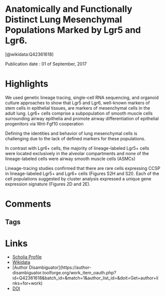 
Anatomically and Functionally Distinct Lung Mesenchymal Populations Marked by Lgr5 and Lgr6.
============================================================================================
  
  [@wikidata:Q42361618]  
  
Publication date : 01 of September, 2017  

# Highlights

We used genetic lineage tracing, single-cell RNA sequencing, and organoid culture approaches to show that Lgr5 and Lgr6, well-known markers of stem cells in epithelial tissues, are markers of mesenchymal cells in the adult lung. Lgr6+ cells comprise a subpopulation of smooth muscle cells surrounding airway epithelia and promote airway differentiation of epithelial progenitors via Wnt-Fgf10 cooperation

Defining the identities and behavior of lung mesenchymal cells is challenging due to the lack of defined markers for these populations.

In contrast with Lgr6+ cells, the majority of lineage-labeled Lgr5+ cells were located exclusively in the alveolar compartments and none of the lineage-labeled cells were airway smooth muscle cells (ASMCs) 

Lineage-tracing studies confirmed that there are rare cells expressing CCSP in lineage-labeled Lgr5+ and Lgr6+ cells (Figures S2H and S2I). Each of the cell populations suggested by cluster analysis expressed a unique gene expression signature (Figures 2D and 2E).



# Comments

## Tags

# Links
  
 * [Scholia Profile](https://scholia.toolforge.org/work/Q42361618)  
 * [Wikidata](https://www.wikidata.org/wiki/Q42361618)  
 * [Author Disambiguator](https://author-
disambiguator.toolforge.org/work_item_oauth.php?id=Q42361618&batch_id=&match=1&author_list_id=&doit=Get+author+links+for+work)  
 * [DOI](https://doi.org/10.1016/J.CELL.2017.07.028)  
